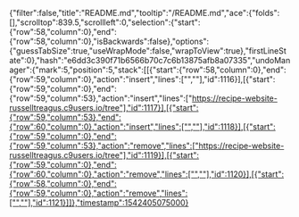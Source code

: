 {"filter":false,"title":"README.md","tooltip":"/README.md","ace":{"folds":[],"scrolltop":839.5,"scrollleft":0,"selection":{"start":{"row":58,"column":0},"end":{"row":58,"column":0},"isBackwards":false},"options":{"guessTabSize":true,"useWrapMode":false,"wrapToView":true},"firstLineState":0},"hash":"e6dd3c390f71b6566b70c7c6b13875afb8a07335","undoManager":{"mark":5,"position":5,"stack":[[{"start":{"row":58,"column":0},"end":{"row":59,"column":0},"action":"insert","lines":["",""],"id":1116}],[{"start":{"row":59,"column":0},"end":{"row":59,"column":53},"action":"insert","lines":["https://recipe-website-russelltreagus.c9users.io/tree"],"id":1117}],[{"start":{"row":59,"column":53},"end":{"row":60,"column":0},"action":"insert","lines":["",""],"id":1118}],[{"start":{"row":59,"column":0},"end":{"row":59,"column":53},"action":"remove","lines":["https://recipe-website-russelltreagus.c9users.io/tree"],"id":1119}],[{"start":{"row":59,"column":0},"end":{"row":60,"column":0},"action":"remove","lines":["",""],"id":1120}],[{"start":{"row":58,"column":0},"end":{"row":59,"column":0},"action":"remove","lines":["",""],"id":1121}]]},"timestamp":1542405075000}